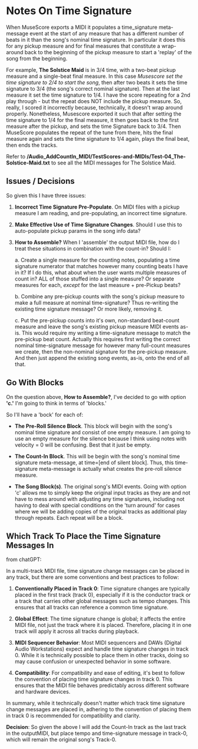 # Notes On Time Signature

When MuseScore exports a MIDI it populates a time_signature meta-message event at the start of any measure that has a different number of beats in it than the song's nominal time signature. In particular it does this for any pickup measure and for final measures that constitute a wrap-around back to the beginning of the pickup measure to start a 'replay' of the song from the beginning.

For example, **The Solstice Maid** is in 3/4 time, with a two-beat pickup measure and a single-beat final measure. In this case *Musescore set the time signature to 2/4 to start the song*, then after two beats it sets the time signature to 3/4 (the song's correct nominal signature). Then at the last measure it set the time signature to 1/4. I have the score repeating for a 2nd play through - but the repeat does NOT include the pickup measure. So, really, I scored it incorrectly because, technically, it doesn't wrap around properly. Nonetheless, Musescore exported it such that after setting the time signature to 1/4 for the final measure, it then goes back to the first measure after the pickup, and sets the time Signature back to 3/4. Then MuseScore populates the repeat of the tune from there, hits the final measure again and sets the time signature to 1/4 again, plays the final beat, then ends the tracks.

Refer to **/Audio_AddCountIn_MIDI/TestScores-and-MIDIs/Test-04_The-Solstice-Maid.txt** to see all the MIDI messages for The Solstice Maid.

## Issues / Decisions

So given this I have three issues:

1. **Incorrect Time Signature Pre-Populate**. On MIDI files with a pickup measure I am reading, and pre-populating, an incorrect time signature.

2. **Make Effective Use of Time Signature Changes**. Should I use this to auto-populate pickup params in the song info data?

3. **How to Assemble?** When I 'assemble' the output MIDI file, how do I treat these situations in combination with the count-in? Should I:

    a. Create a single measure for the counting notes, populating a time signature numerator that matches however many counting beats I have in it? If I do this, what about when the user wants multiple measures of count in? ALL of those stuffed into a single measure? Or separate measures for each, *except* for the last measure + pre-Pickup beats?

    b. Combine any pre-pickup counts with the song's pickup measure to make a full measure at nominal time-signature? Thus re-writing the existing time signature message? Or more likely, removing it.

    c. Put the pre-pickup counts into it's own, non-standard beat-count measure and leave the song's existing pickup measure MIDI events as-is. This would require my writing a time-signature message to match the pre-pickup beat count. Actually this requires first writing the correct nominal time-signature message for however many full-count measures we create, then the non-nominal signature for the pre-pickup measure. And then just append the existing song events, as-is, onto the end of all that.

## Go With Blocks

On the question above, **How to Assemble?**, I've decided to go with option **'c.'** I'm going to think in terms of 'blocks.'

So I'll have a 'bock' for each of:

- **The Pre-Roll Silence Block**. This block will begin with the song's nominal time signature and consist of one empty measure. I am going to use an empty measure for the silence because I think using notes with velocity = 0 will be confusing. Best that it just be empty.

- **The Count-In Block**. This will be begin with the song's nominal time signature meta-message, at time=[end of silent block]. Thus, this time-signature meta-message is actually what creates the pre-roll silence measure.

- **The Song Block(s)**. The original song's MIDI events. Going with option 'c' allows me to simply keep the original input tracks as they are and not have to mess around with adjusting any time signatures, including not having to deal with special conditions on the 'turn around' for cases where we will be adding copies of the original tracks as additional play through repeats. Each repeat will be a block.

## Which Track To Place the Time Signature Messages In

from chatGPT:

In a multi-track MIDI file, time signature change messages can be placed in any track, but there are some conventions and best practices to follow:

1. **Conventionally Placed in Track 0**: Time signature changes are typically placed in the first track (track 0), especially if it is the conductor track or a track that carries other global messages such as tempo changes. This ensures that all tracks can reference a common time signature.

2. **Global Effect**: The time signature change is global; it affects the entire MIDI file, not just the track where it is placed. Therefore, placing it in one track will apply it across all tracks during playback.

3. **MIDI Sequencer Behavior**: Most MIDI sequencers and DAWs (Digital Audio Workstations) expect and handle time signature changes in track 0. While it is technically possible to place them in other tracks, doing so may cause confusion or unexpected behavior in some software.

4. **Compatibility**: For compatibility and ease of editing, it's best to follow the convention of placing time signature changes in track 0. This ensures that the MIDI file behaves predictably across different software and hardware devices.

In summary, while it technically doesn't matter which track time signature change messages are placed in, adhering to the convention of placing them in track 0 is recommended for compatibility and clarity.

**Decision**: So given the above I will add the Count-In track as the last track in the outputMIDI, but place tempo and time-signature message in track-0, which will remain the original song's Track-0.

